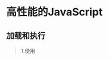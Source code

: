 # 高性能的JavaScript

## 加载和执行
> 1.使用<script>标签的defer属性

> 2.使用动态创建的<script>元素来下载并执行代码

> 3.使用XHR对象下载JavaScript代码并注入到页面中

## 数据存取
> 1.访问字面量和局部变量的速度最快，相反访问数组元素和对象成员较慢。

> 2.变量在作用域中的位置越深，局部变量存在作用域链的起始位置访问最快，全局变量存在于末端访问最慢，

> 3.避免with和try-catch语句中的catch子句，会改变执行环境的作用域链，小心使用。

> 4.嵌套的对象成员会影响性能，尽量少用。

> 5.属性和对象成员在原型链中的位置越深速度也会越慢。

> 6.可以把常用的对象成员和数组元素以及跨域变量，保存在局部变量中，来改善JavaScript性能。